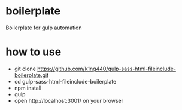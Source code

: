 # boilerplate
Boilerplate for gulp automation


# how to use
* git clone https://github.com/k1ng440/gulp-sass-html-fileinclude-boilerplate.git
* cd gulp-sass-html-fileinclude-boilerplate
* npm install
* gulp
* open http://localhost:3001/ on your browser
